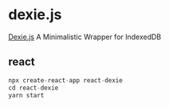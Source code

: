 # dexie.js

[Dexie.js](https://dexie.org/) A Minimalistic Wrapper for IndexedDB  

## react

```js
npx create-react-app react-dexie
cd react-dexie
yarn start
```
